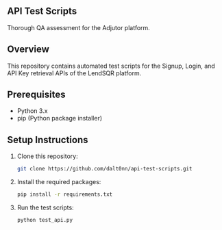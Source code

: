 ## API Test Scripts

Thorough QA assessment for the Adjutor platform.

## Overview

This repository contains automated test scripts for the Signup, Login, and API Key retrieval APIs of the LendSQR platform.

## Prerequisites

- Python 3.x
- pip (Python package installer)

## Setup Instructions

1. Clone this repository:
   ```bash
   git clone https://github.com/dalt0nn/api-test-scripts.git
   
2. Install the required packages:
   ```bash
   pip install -r requirements.txt
   ```

3. Run the test scripts:
   ```bash
   python test_api.py

